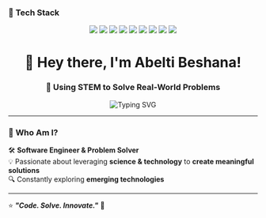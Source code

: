 ### 🚀 **Tech Stack**
<p align="center">
  <img src="https://img.shields.io/badge/Node.js-339933?style=for-the-badge&logo=node.js&logoColor=white">
  <img src="https://img.shields.io/badge/Java-ED8B00?style=for-the-badge&logo=openjdk&logoColor=white">
  <img src="https://img.shields.io/badge/.NET-512BD4?style=for-the-badge&logo=.net&logoColor=white">
  <img src="https://img.shields.io/badge/MSSQL-CC2927?style=for-the-badge&logo=microsoft-sql-server&logoColor=white">
  <img src="https://img.shields.io/badge/PostgreSQL-316192?style=for-the-badge&logo=postgresql&logoColor=white">
  <img src="https://img.shields.io/badge/MongoDB-47A248?style=for-the-badge&logo=mongodb&logoColor=white">
  <img src="https://img.shields.io/badge/Neo4j-008CC1?style=for-the-badge&logo=neo4j&logoColor=white">
  <img src="https://img.shields.io/badge/SQLite-003B57?style=for-the-badge&logo=sqlite&logoColor=white">
  <img src="https://img.shields.io/badge/Python-3776AB?style=for-the-badge&logo=python&logoColor=white">
</p>

<h1 align="center">👋 Hey there, I'm Abelti Beshana!</h1>
<h3 align="center">🚀 Using STEM to Solve Real-World Problems</h3>

<p align="center">
  <img src="https://readme-typing-svg.herokuapp.com?font=Fira+Code&weight=600&pause=1000&color=8000ff&center=true&vCenter=true&random=false&width=600&lines=Software+Engineer+%7C+Problem+Solver;Turning+Ideas+Into+Reality+With+Code;Passionate+About+Tech+%7C+Databases+%7C+AI;Always+Learning+%7C+Building+%7C+Innovating" alt="Typing SVG">
</p>

---

### 🌌 **Who Am I?**
🛠 **Software Engineer & Problem Solver**  
💡 Passionate about leveraging **science & technology** to **create meaningful solutions**  
🔍 Constantly exploring **emerging technologies**  

---

⭐ **_"Code. Solve. Innovate."_** 🚀  

